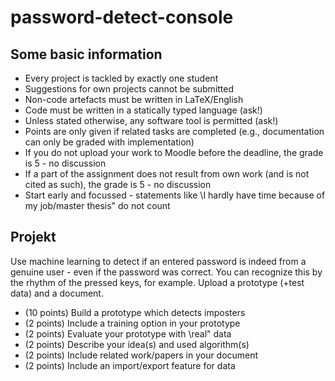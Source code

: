 # password-detect-console

## Some basic information
- Every project is tackled by exactly one student
- Suggestions for own projects cannot be submitted
- Non-code artefacts must be written in LaTeX/English
- Code must be written in a statically typed language (ask!)
- Unless stated otherwise, any software tool is permitted (ask!)
- Points are only given if related tasks are completed
(e.g., documentation can only be graded with implementation)
- If you do not upload your work to Moodle before the deadline,
the grade is 5 - no discussion
- If a part of the assignment does not result from own work
(and is not cited as such), the grade is 5 - no discussion
- Start early and focussed - statements like \I hardly have time
because of my job/master thesis" do not count

## Projekt
Use machine learning to detect if an entered password is indeed from a genuine user - even if the password was correct. You can recognize this by the rhythm of the pressed keys, for example. Upload a prototype (+test data) and a document.
- (10 points) Build a prototype which detects imposters
- (2 points) Include a training option in your prototype
- (2 points) Evaluate your prototype with \real" data
- (2 points) Describe your idea(s) and used algorithm(s)
- (2 points) Include related work/papers in your document
- (2 points) Include an import/export feature for data
